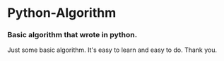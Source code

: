 # Python-Algorithm
### Basic algorithm that wrote in python.
Just some basic algorithm.
It's easy to learn and easy to do.
Thank you.
